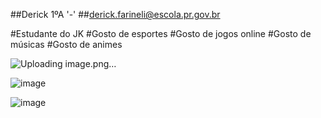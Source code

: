   ##Derick 1ºA '-'
  ##derick.farineli@escola.pr.gov.br
  
  #Estudante do JK
  #Gosto de esportes
  #Gosto de jogos online
  #Gosto de músicas
  #Gosto de animes


![Uploading image.png…]()




 ![image](https://user-images.githubusercontent.com/110929010/185458359-e1bf545e-5904-432d-ade1-c0ff2ee4867d.png)


![image](https://user-images.githubusercontent.com/110929010/185453421-b5bdcc67-7a53-4ea9-9bc7-14ae6f0c6809.png)




<!--
**Darykiii/Darykiii** is a ✨ _special_ ✨ repository because its `README.md` (this file) appears on your GitHub profile.

Here are some ideas to get you started:

- 🔭 I’m currently working on ...
- 🌱 I’m currently learning ...
- 👯 I’m looking to collaborate on ...
- 🤔 I’m looking for help with ...
- 💬 Ask me about ...
- 📫 How to reach me: ...
- 😄 Pronouns: ...
- ⚡ Fun fact: ...
-->
